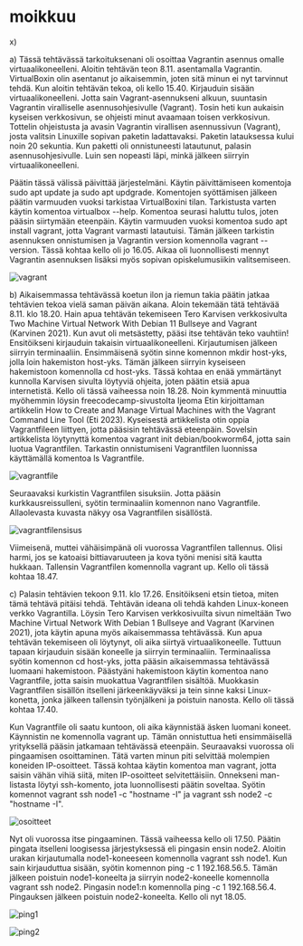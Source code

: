 # moikkuu

x)

a) Tässä tehtävässä tarkoituksenani oli osoittaa Vagrantin asennus omalle virtuaalikoneelleni. Aloitin tehtävän teon 8.11. asentamalla Vagrantin. VirtualBoxin olin asentanut jo aikaisemmin, joten sitä minun ei nyt tarvinnut tehdä. Kun aloitin tehtävän tekoa, oli kello 15.40. Kirjauduin sisään virtuaalikoneelleni. Jotta sain Vagrant-asennukseni alkuun, suuntasin Vagrantin viralliselle asennusohjesivulle (Vagrant). Tosin heti kun aukaisin kyseisen verkkosivun, se ohjeisti minut avaamaan toisen verkkosivun. Tottelin ohjeistusta ja avasin Vagrantin virallisen asennussivun (Vagrant), josta valitsin Linuxille sopivan paketin ladattavaksi. Paketin latauksessa kului noin 20 sekuntia. Kun paketti oli onnistuneesti latautunut, palasin asennusohjesivulle. Luin sen nopeasti läpi, minkä jälkeen siirryin virtuaalikoneelleni.

Päätin tässä välissä päivittää järjestelmäni. Käytin päivittämiseen komentoja sudo apt update ja sudo apt updgrade. Komentojen syöttämisen jälkeen päätin varmuuden vuoksi tarkistaa VirtualBoxini tilan. Tarkistusta varten käytin komentoa virtualbox --help. Komentoa seurasi haluttu tulos, joten pääsin siirtymään eteenpäin. Käytin varmuuden vuoksi komentoa sudo apt install vagrant, jotta Vagrant varmasti latautuisi. Tämän jälkeen tarkistin asennuksen onnistumisen ja Vagrantin version komennolla vagrant --version. Tässä kohtaa kello oli jo 16.05. Aikaa oli luonnollisesti mennyt Vagrantin asennuksen lisäksi myös sopivan opiskelumusiikin valitsemiseen.

![vagrant](https://github.com/user-attachments/assets/d2dab1dc-c6fc-43fa-b713-96a9e9aca31b)



b) Aikaisemmassa tehtävässä koetun ilon ja riemun takia päätin jatkaa tehtävien tekoa vielä saman päivän aikana. Aloin tekemään tätä tehtävää 8.11. klo 18.20. Hain apua tehtävän tekemiseen Tero Karvisen verkkosivulta Two Machine Virtual Network With Debian 11 Bullseye and Vagrant (Karvinen 2021). Kun avut oli metsästetty, pääsi itse tehtävän teko vauhtiin! Ensitöikseni kirjauduin takaisin virtuaalikoneelleni. Kirjautumisen jälkeen siirryin terminaaliin. Ensimmäisenä syötin sinne komennon mkdir host-yks, jolla loin hakemiston host-yks. Tämän jälkeen siirryin kyseiseen hakemistoon komennolla cd host-yks. Tässä kohtaa en enää ymmärtänyt kunnolla Karvisen sivulta löytyviä ohjeita, joten päätin etsiä apua internetistä. Kello oli tässä vaiheessa noin 18.28. Noin kymmentä minuuttia myöhemmin löysin freecodecamp-sivustolta Ijeoma Etin kirjoittaman artikkelin How to Create and Manage Virtual Machines with the Vagrant Command Line Tool (Eti 2023). Kyseisestä artikkelista otin oppia Vagrantfileen liittyen, jotta pääsisin tehtävässä eteenpäin. Sovelsin artikkelista löytynyttä komentoa vagrant init debian/bookworm64, jotta sain luotua Vagrantfilen. Tarkastin onnistumiseni Vagrantfilen luonnissa käyttämällä komentoa ls Vagrantfile.

![vagrantfile](https://github.com/user-attachments/assets/442c288a-85f7-4033-bd17-761804e65ccc)


Seuraavaksi kurkistin Vagrantfilen sisuksiin. Jotta pääsin kurkkausreissulleni, syötin terminaaliin komennon nano Vagrantfile. Allaolevasta kuvasta näkyy osa Vagrantfilen sisällöstä.

![vagrantfilensisus](https://github.com/user-attachments/assets/23bbcb9b-6607-40df-aeb9-fc489b82bd5d)


Viimeisenä, muttei vähäisimpänä oli vuorossa Vagrantfilen tallennus. Olisi harmi, jos se katoaisi bittiavaruuteen ja kova työni menisi sitä kautta hukkaan. Tallensin Vagrantfilen komennolla vagrant up. Kello oli tässä kohtaa 18.47.



c) Palasin tehtävien tekoon 9.11. klo 17.26. Ensitöikseni etsin tietoa, miten tämä tehtävä pitäisi tehdä. Tehtävän ideana oli tehdä kahden Linux-koneen verkko Vagrantilla. Löysin Tero Karvisen verkkosivuilta sivun nimeltään Two Machine Virtual Network With Debian 1 Bullseye and Vagrant (Karvinen 2021), jota käytin apuna myös aikaisemmassa tehtävässä. Kun apua tehtävän tekemiseen oli löytynyt, oli aika siirtyä virtuaalikoneelle. Tuttuun tapaan kirjauduin sisään koneelle ja siirryin terminaaliin. Terminaalissa syötin komennon cd host-yks, jotta pääsin aikaisemmassa tehtävässä luomaani hakemistoon. Päästyäni hakemistoon käytin komentoa nano Vagrantfile, jotta saisin muokattua Vagrantfilen sisältöä. Muokkasin Vagrantfilen sisällön itselleni järkeenkäyväksi ja tein sinne kaksi Linux-konetta, jonka jälkeen tallensin työnjälkeni ja poistuin nanosta. Kello oli tässä kohtaa 17.40.

Kun Vagrantfile oli saatu kuntoon, oli aika käynnistää äsken luomani koneet. Käynnistin ne komennolla vagrant up. Tämän onnistuttua heti ensimmäisellä yrityksellä pääsin jatkamaan tehtävässä eteenpäin. Seuraavaksi vuorossa oli pingaamisen osoittaminen. Tätä varten minun piti selvittää molempien koneiden IP-osoitteet. Tässä kohtaa käytin komentoa man vagrant, jotta saisin vähän vihiä siitä, miten IP-osoitteet selvitettäisiin. Onnekseni man-listasta löytyi ssh-komento, jota luonnollisesti päätin soveltaa. Syötin komennot vagrant ssh node1 -c "hostname -I" ja vagrant ssh node2 -c "hostname -I".

![osoitteet](https://github.com/user-attachments/assets/73b582ac-39fc-4608-9be8-f00f21064baa)

Nyt oli vuorossa itse pingaaminen. Tässä vaiheessa kello oli 17.50. Päätin pingata itselleni loogisessa järjestyksessä eli pingasin ensin node2. Aloitin urakan kirjautumalla node1-koneeseen komennolla vagrant ssh node1. Kun sain kirjauduttua sisään, syötin komennon ping -c 1 192.168.56.5. Tämän jälkeen poistuin node1-koneelta ja siirryin node2-koneelle komennolla vagrant ssh node2. Pingasin node1:n komennolla ping -c 1 192.168.56.4. Pingauksen jälkeen poistuin node2-koneelta. Kello oli nyt 18.05.

![ping1](https://github.com/user-attachments/assets/4cb3690b-2d74-46d2-befc-3c17f2a25177)

![ping2](https://github.com/user-attachments/assets/fe51196f-bb94-43e7-bd30-1ed7887555de)
